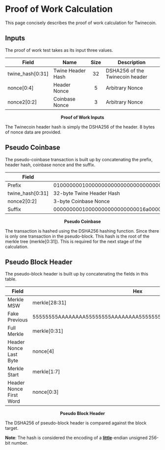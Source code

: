 # Proof of Work Calculation
This page concisely describes the proof of work calculation for Twinecoin.

## Inputs

The proof of work test takes as its input three values.
<br>
<center>

|Field|Name|Size|Description|
|-|-|:-:|-|
|twine_hash[0:31]|Twine Header Hash|32|DSHA256 of the Twinecoin header|
|nonce[0:4]|Header Nonce|5|Arbitrary Nonce
|nonce2[0:2]|Coinbase Nonce|3|Arbitrary Nonce

__Proof of Work Inputs__
</center>

The Twinecoin header hash is simply the DSHA256 of the header.  8 bytes of nonce data are provided. 

## Pseudo Coinbase
The pseudo-coinbase transaction is built up by concatenating the prefix, header hash, coinbase nonce and the suffix.
<center>

|Field|Hex|
|-|-|
|Prefix|01000000010000000000000000000000000000000000000000000000000000000000000000FFFFFFFF23
|twine_hash[0:31]|32-byte Twine Header Hash|
|nonce2[0:2]|3-byte Coinbase Nonce|
|Suffix|00000000010000000000000000016a00000000|

__Pseudo Coinbase__
</center>
The transaction is hashed using the DSHA256 hashing function.  Since there is only one transaction in the pseudo-block.  This hash is the root of the merkle tree (merkle[0:31]).  This is required for the next stage of the calculation.

## Pseudo Block Header
The pseudo-block header is built up by concatenating the fields in this table.
<center>

|Field|Hex|
|-|-|
|Merkle MSW|merkle[28:31]
|Fake Previous|55555555AAAAAAAA55555555AAAAAAAA55555555AAAAAAAA5555555500000000
|Full Merkle|merkle[0:31]|
|Header Nonce Last Byte|nonce[4]|
|Merkle Start|merkle[1:7]
|Header Nonce First Word|nonce[0:3]|

__Pseudo Block Header__
</center>
The DSHA256 of pseudo-block header is compared against the block target.

__Note__: The hash is considered the encoding of a <u>__little__</u>-endian unsigned 256-bit number.
